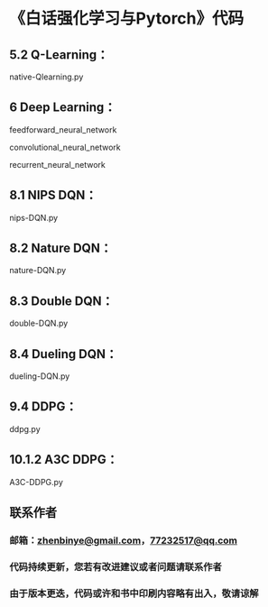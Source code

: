 # 《白话强化学习与Pytorch》代码

## 5.2 Q-Learning：

native-Qlearning.py

## 6 Deep Learning：

feedforward_neural_network

convolutional_neural_network

recurrent_neural_network

## 8.1 NIPS DQN：

nips-DQN.py

## 8.2 Nature DQN：

nature-DQN.py

## 8.3 Double DQN：

double-DQN.py

## 8.4 Dueling DQN：

dueling-DQN.py

## 9.4 DDPG：

ddpg.py

## 10.1.2 A3C DDPG：

A3C-DDPG.py

## 联系作者

### 邮箱：zhenbinye@gmail.com，77232517@qq.com

### 代码持续更新，您若有改进建议或者问题请联系作者

### 由于版本更迭，代码或许和书中印刷内容略有出入，敬请谅解
